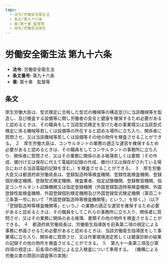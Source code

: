 ```yaml
---
tags:
  - 法令/労働安全衛生法
  - 条文/第九十六条
  - 章/第十章_監督等
  - 体系/労働安全衛生
---
```

# 労働安全衛生法 第九十六条

- **法令:** 労働安全衛生法
- **条文番号:** 第九十六条
- **章:** 第十章　監督等

## 条文
厚生労働大臣は、型式検定に合格した型式の機械等の構造並びに当該機械等を製造し、及び検査する設備等に関し労働者の安全と健康を確保するため必要があると認めるときは、その職員をして当該型式検定を受けた者の事業場又は当該型式検定に係る機械等若しくは設備等の所在すると認める場所に立ち入り、関係者に質問させ、又は当該機械等若しくは設備等その他の物件を検査させることができる。
２　厚生労働大臣は、コンサルタントの業務の適正な運営を確保するため必要があると認めるときは、その職員をしてコンサルタントの事務所に立ち入り、関係者に質問させ、又はその業務に関係のある帳簿若しくは書類（その作成、備付け又は保存に代えて電磁的記録の作成、備付け又は保存がされている場合における当該電磁的記録を含む。）を検査させることができる。
３　厚生労働大臣又は都道府県労働局長は、登録製造時等検査機関、登録性能検査機関、登録個別検定機関、登録型式検定機関、検査業者、指定試験機関、登録教習機関、指定コンサルタント試験機関又は指定登録機関（外国登録製造時等検査機関、外国登録性能検査機関、外国登録個別検定機関及び外国登録型式検定機関（第百二十三条第一号において「外国登録製造時等検査機関等」という。）を除く。）（以下「登録製造時等検査機関等」という。）の業務の適正な運営を確保するため必要があると認めるときは、その職員をしてこれらの事務所に立ち入り、関係者に質問させ、又はその業務に関係のある帳簿、書類その他の物件を検査させることができる。
４　都道府県労働局長は、労働衛生指導医を前条第二項の規定による事務に参画させるため必要があると認めるときは、当該労働衛生指導医をして事業場に立ち入り、関係者に質問させ、又は作業環境測定若しくは健康診断の結果の記録その他の物件を検査させることができる。
５　第九十一条第三項及び第四項の規定は、前各項の規定による立入検査について準用する。
（機構による労働災害の原因の調査等の実施）

